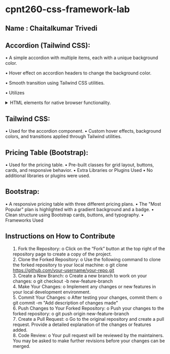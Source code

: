 # cpnt260-css-framework-lab

## Name : Chaitalkumar Trivedi

## Accordion (Tailwind CSS):

•	A simple accordion with multiple items, each with a unique background color.

•	Hover effect on accordion headers to change the background color.

•	Smooth transition using Tailwind CSS utilities.

•	Utilizes <details> and <summary> HTML elements for native browser functionality.

## Tailwind CSS:

•	Used for the accordion component.
•	Custom hover effects, background colors, and transitions applied through Tailwind utilities.


## Pricing Table (Bootstrap):

•	Used for the pricing table.
•	Pre-built classes for grid layout, buttons, cards, and responsive behavior.
•	Extra Libraries or Plugins Used
•	No additional libraries or plugins were used. 

## Bootstrap:

•	A responsive pricing table with three different pricing plans.
•	The "Most Popular" plan is highlighted with a gradient background and a badge.
•	Clean structure using Bootstrap cards, buttons, and typography.
•	Frameworks Used



## Instructions on How to Contribute

1.	Fork the Repository:
o	Click on the “Fork” button at the top right of the repository page to create a copy of the project.
2.	Clone the Forked Repository:
o	Use the following command to clone the forked repository to your local machine:
o	git clone https://github.com/your-username/your-repo.git
3.	Create a New Branch:
o	Create a new branch to work on your changes:
o	git checkout -b new-feature-branch
4.	Make Your Changes:
o	Implement any changes or new features in your local development environment.
5.	Commit Your Changes:
o	After testing your changes, commit them:
o	git commit -m "Add description of changes made"
6.	Push Changes to Your Forked Repository:
o	Push your changes to the forked repository:
o	git push origin new-feature-branch
7.	Create a Pull Request:
o	Go to the original repository and create a pull request. Provide a detailed explanation of the changes or features added.
8.	Code Review:
o	Your pull request will be reviewed by the maintainers. You may be asked to make further revisions before your changes can be merged.